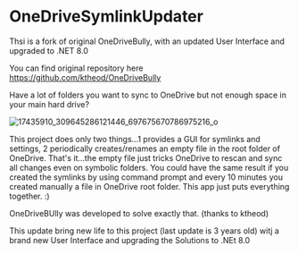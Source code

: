 # OneDriveSymlinkUpdater
Thsi is a fork of original OneDriveBully, with an updated User Interface and upgraded to .NET 8.0

You can find original repository here 
https://github.com/ktheod/OneDriveBully

Have a lot of folders you want to sync to OneDrive but not enough space in your main hard drive? 

![17435910_309645286121446_697675670786975216_o](https://user-images.githubusercontent.com/20832437/113570489-597bed80-960c-11eb-89a2-ea4dd17fde82.png)

This project does only two things...1 provides a GUI for symlinks and settings, 2 periodically creates/renames an empty file in the root folder of OneDrive. That's it...the empty file just tricks OneDrive to rescan and sync all changes even on symbolic folders. You could have the same result if you created the symlinks by using command prompt and every 10 minutes you created manually a file in OneDrive root folder. This app just puts everything together. :)

OneDriveBUlly was developed to solve exactly that. (thanks to ktheod)

This update bring new life to this project (last update is 3 years old) witj a brand new User Interface and upgrading the Solutions to .NEt 8.0
